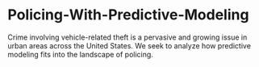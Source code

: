 # Policing-With-Predictive-Modeling
Crime involving vehicle-related theft is a pervasive and growing issue in urban areas across the United States. We seek to analyze how predictive modeling fits into the landscape of policing. 
